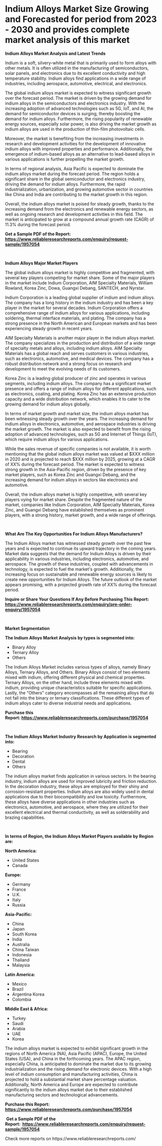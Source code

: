 <p><h1>Indium Alloys Market Size Growing and Forecasted for period from 2023 - 2030 and provides complete market analysis of this market</h1></p><p><strong>Indium Alloys Market Analysis and Latest Trends</strong></p>
<p><p>Indium is a soft, silvery-white metal that is primarily used to form alloys with other metals. It is often utilized in the manufacturing of semiconductors, solar panels, and electronics due to its excellent conductivity and high temperature stability. Indium alloys find applications in a wide range of industries, including aerospace, automotive, electrical, and electronics.</p><p>The global indium alloys market is expected to witness significant growth over the forecast period. The market is driven by the growing demand for indium alloys in the semiconductors and electronics industry. With the increasing adoption of advanced technologies such as 5G, IoT, and AI, the demand for semiconductor devices is surging, thereby boosting the demand for indium alloys. Furthermore, the rising popularity of renewable energy sources, especially solar power, is also driving the market growth as indium alloys are used in the production of thin-film photovoltaic cells.</p><p>Moreover, the market is benefiting from the increasing investments in research and development activities for the development of innovative indium alloys with improved properties and performance. Additionally, the emergence of indium-based alloys as an alternative to lead-based alloys in various applications is further propelling the market growth.</p><p>In terms of regional analysis, Asia Pacific is expected to dominate the indium alloys market during the forecast period. The region holds a significant share in the global semiconductor and electronics industry, driving the demand for indium alloys. Furthermore, the rapid industrialization, urbanization, and growing automotive sector in countries like China and India are contributing to the market growth in this region.</p><p>Overall, the indium alloys market is poised for steady growth, thanks to the increasing demand from the electronics and renewable energy sectors, as well as ongoing research and development activities in this field. The market is anticipated to grow at a compound annual growth rate (CAGR) of 11.3% during the forecast period.</p></p>
<p><strong>Get a Sample PDF of the Report:&nbsp; <a href="https://www.reliableresearchreports.com/enquiry/request-sample/1957054">https://www.reliableresearchreports.com/enquiry/request-sample/1957054</a></strong></p>
<p>&nbsp;</p>
<p><strong>Indium Alloys Major Market Players</strong></p>
<p><p>The global indium alloys market is highly competitive and fragmented, with several key players competing for market share. Some of the major players in the market include Indium Corporation, AIM Specialty Materials, William Rowland, Korea Zinc, Dowa, Guangxi Debang, SANTECH, and Nyrstar.</p><p>Indium Corporation is a leading global supplier of indium and indium alloys. The company has a long history in the indium industry and has been a key player in the market for several decades. Indium Corporation offers a comprehensive range of indium alloys for various applications, including soldering, thermal interface materials, and plating. The company has a strong presence in the North American and European markets and has been experiencing steady growth in recent years.</p><p>AIM Specialty Materials is another major player in the indium alloys market. The company specializes in the production and distribution of a wide range of specialty metals and alloys, including indium alloys. AIM Specialty Materials has a global reach and serves customers in various industries, such as electronics, automotive, and medical devices. The company has a robust distribution network and a strong focus on research and development to meet the evolving needs of its customers.</p><p>Korea Zinc is a leading global producer of zinc and operates in various segments, including indium alloys. The company has a significant market presence and offers a range of indium alloys for different applications, such as electronics, coating, and plating. Korea Zinc has an extensive production capacity and a wide distribution network, which enables it to cater to the growing demand for indium alloys globally.</p><p>In terms of market growth and market size, the indium alloys market has been witnessing steady growth over the years. The increasing demand for indium alloys in electronics, automotive, and aerospace industries is driving the market growth. The market is also expected to benefit from the rising adoption of advanced technologies, such as 5G and Internet of Things (IoT), which require indium alloys for various applications.</p><p>While the sales revenue of specific companies is not available, it is worth mentioning that the global indium alloys market was valued at $XXX million in 2020 and is projected to reach $XXX million by 2025, growing at a CAGR of XX% during the forecast period. The market is expected to witness strong growth in the Asia-Pacific region, driven by the presence of key market players, such as Korea Zinc and Guangxi Debang, and the increasing demand for indium alloys in sectors like electronics and automotive.</p><p>Overall, the indium alloys market is highly competitive, with several key players vying for market share. Despite the fragmented nature of the market, companies like Indium Corporation, AIM Specialty Materials, Korea Zinc, and Guangxi Debang have established themselves as prominent players, with a strong history, market growth, and a wide range of offerings.</p></p>
<p>&nbsp;</p>
<p><strong>What Are The Key Opportunities For Indium Alloys Manufacturers?</strong></p>
<p><p>The Indium Alloys market has witnessed steady growth over the past few years and is expected to continue its upward trajectory in the coming years. Market data suggests that the demand for Indium Alloys is driven by their applicability in various industries, including electronics, automotive, and aerospace. The growth of these industries, coupled with advancements in technology, is expected to fuel the market's growth. Additionally, the increasing focus on sustainable and renewable energy sources is likely to create new opportunities for Indium Alloys. The future outlook of the market appears promising, with a projected growth rate of XX% during the forecast period.</p></p>
<p><strong>Inquire or Share Your Questions If Any Before Purchasing This Report: <a href="https://www.reliableresearchreports.com/enquiry/pre-order-enquiry/1957054">https://www.reliableresearchreports.com/enquiry/pre-order-enquiry/1957054</a></strong></p>
<p>&nbsp;</p>
<p><strong>Market Segmentation</strong></p>
<p><strong>The Indium Alloys Market Analysis by types is segmented into:</strong></p>
<p><ul><li>Binary Alloy</li><li>Ternary Alloy</li><li>Others</li></ul></p>
<p><p>The Indium Alloys Market includes various types of alloys, namely Binary Alloys, Ternary Alloys, and Others. Binary Alloys consist of two elements mixed with indium, offering different physical and chemical properties. Ternary Alloys, on the other hand, include three elements mixed with indium, providing unique characteristics suitable for specific applications. Lastly, the "Others" category encompasses all the remaining alloys that do not fall into the binary or ternary classifications. These different types of indium alloys cater to diverse industrial needs and applications.</p></p>
<p><strong>Purchase this Report:&nbsp;<a href="https://www.reliableresearchreports.com/purchase/1957054">https://www.reliableresearchreports.com/purchase/1957054</a></strong></p>
<p>&nbsp;</p>
<p><strong>The Indium Alloys Market Industry Research by Application is segmented into:</strong></p>
<p><ul><li>Bearing</li><li>Decoration</li><li>Dental</li><li>Others</li></ul></p>
<p><p>The indium alloys market finds application in various sectors. In the bearing industry, indium alloys are used for improved lubricity and friction reduction. In the decoration industry, these alloys are employed for their shiny and corrosion-resistant properties. Indium alloys are also widely used in dental applications due to their biocompatibility and low toxicity. Furthermore, these alloys have diverse applications in other industries such as electronics, automotive, and aerospace, where they are utilized for their excellent electrical and thermal conductivity, as well as solderability and brazing capabilities.</p></p>
<p>&nbsp;</p>
<p><strong>In terms of Region, the Indium Alloys Market Players available by Region are:</strong></p>
<p>
    <p> <strong> North America: </strong>
        <ul>
            <li>United States</li>
            <li>Canada</li>
        </ul>
        </p> 
    <p> <strong> Europe: </strong>
        <ul>
            <li>Germany</li>
            <li>France</li>
            <li>U.K.</li>
            <li>Italy</li>
            <li>Russia</li>
        </ul>
        </p> 
    <p> <strong> Asia-Pacific: </strong>
        <ul>
            <li>China</li>
            <li>Japan</li>
            <li>South Korea</li>
            <li>India</li>
            <li>Australia</li>
            <li>China Taiwan</li>
            <li>Indonesia</li>
            <li>Thailand</li>
            <li>Malaysia</li>
        </ul>
        </p> 
    <p> <strong> Latin America: </strong>
        <ul>
            <li>Mexico</li>
            <li>Brazil</li>
            <li>Argentina Korea</li>
            <li>Colombia</li>
        </ul>
        </p> 
    <p> <strong> Middle East & Africa: </strong>
        <ul>
            <li>Turkey</li>
            <li>Saudi</li>
            <li>Arabia</li>
            <li>UAE</li>
            <li>Korea</li>
        </ul>
    </p>
    </p>
<p><p>The indium alloys market is expected to exhibit significant growth in the regions of North America (NA), Asia Pacific (APAC), Europe, the United States (USA), and China in the forthcoming years. The APAC region, especially China, is anticipated to dominate the market due to its growing industrialization and the rising demand for electronic devices. With a high level of indium consumption and manufacturing activities, China is projected to hold a substantial market share percentage valuation. Additionally, North America and Europe are expected to contribute significantly to the indium alloys market due to their established manufacturing sectors and technological advancements.</p></p>
<p><strong>Purchase this Report: <a href="https://www.reliableresearchreports.com/purchase/1957054">https://www.reliableresearchreports.com/purchase/1957054</a></strong></p>
<p>&nbsp;<strong>Get a Sample PDF of the Report:&nbsp;&nbsp;<a href="https://www.reliableresearchreports.com/enquiry/request-sample/1957054">https://www.reliableresearchreports.com/enquiry/request-sample/1957054</a></strong></p>
<p><strong></strong></p>
<p>Check more reports on https://www.reliableresearchreports.com/</p>